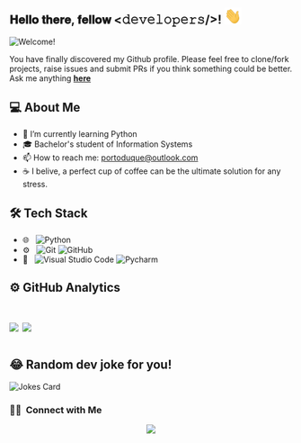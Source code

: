 
## 𝐇𝐞𝐥𝐥𝐨 𝐭𝐡𝐞𝐫𝐞, 𝐟𝐞𝐥𝐥𝐨𝐰 <𝚍𝚎𝚟𝚎𝚕𝚘𝚙𝚎𝚛𝚜/>! <img src="https://github.com/ABSphreak/ABSphreak/blob/master/gifs/Hi.gif" width="30px">

<img src="https://user-images.githubusercontent.com/37813839/113632275-3586cf00-9641-11eb-9203-aa73d3474158.gif" alt="Welcome!" width="300"/>

You have finally discovered my Github profile. 
Please feel free to clone/fork projects, raise issues and submit PRs if you think something could be better. 
Ask me anything <a href="https://github.com/portoduque/portoduque/issues/new"><b>here</b></a>

## 💻 About Me

- 🌱 I’m currently learning Python
- 🎓 Bachelor's student of Information Systems
- 📫 How to reach me: portoduque@outlook.com
- ☕  I belive, a perfect cup of coffee can be the ultimate solution for any stress. 


## 🛠 Tech Stack

- 🌐 &nbsp;
  ![Python](https://img.shields.io/badge/-Python-333333?style=flat&logo=Python&logoColor=1572B6)
- ⚙️ &nbsp;
  ![Git](https://img.shields.io/badge/-Git-333333?style=flat&logo=git)
  ![GitHub](https://img.shields.io/badge/-GitHub-333333?style=flat&logo=github)
- 🔧 &nbsp;
  ![Visual Studio Code](https://img.shields.io/badge/-Visual%20Studio%20Code-333333?style=flat&logo=visual-studio-code&logoColor=007ACC)
   ![Pycharm](https://img.shields.io/badge/-Pycharm-333333?style=flat&logo=Pycharm&logoColor=007ACC)

## ⚙️ GitHub Analytics
<h1>
  <img height="150em" src="https://github-readme-stats.vercel.app/api?username=portoduque&theme=radical"/>
 
  <img height="150em" src="https://github-readme-stats.vercel.app/api/top-langs/?username=portoduque&layout=compact&theme=radical"/>
 <h1/>

## 😂 Random dev joke for you! 
![Jokes Card](https://readme-jokes.vercel.app/api)

<h3> 🤝🏻 &nbsp;Connect with Me </h3>
<p align="center">
<a href="https://www.linkedin.com/in/portoduque/"><img src="https://img.shields.io/badge/-portoduque-0077B5?style=flat-square&logo=Linkedin&logoColor=white"/></a>


